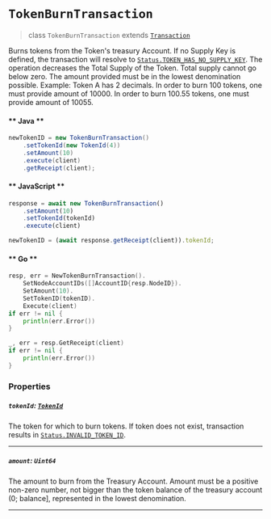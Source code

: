 # `TokenBurnTransaction`

> class `TokenBurnTransaction` extends [`Transaction`](reference/Transaction.md)

Burns tokens from the Token's treasury Account. If no Supply Key is defined, the transaction will resolve to
[`Status.TOKEN_HAS_NO_SUPPLY_KEY`](reference/Status.md#TOKEN_HAS_NO_SUPPLY_KEY).
The operation decreases the Total Supply of the Token. Total supply cannot go below zero.
The amount provided must be in the lowest denomination possible. Example:
Token A has 2 decimals. In order to burn 100 tokens, one must provide amount of 10000. In order to burn 100.55 tokens,
one must provide amount of 10055.

<!-- tabs:start -->

#### ** Java **

```java
newTokenID = new TokenBurnTransaction()
    .setTokenId(new TokenId(4))
    .setAmount(10)
    .execute(client)
    .getReceipt(client);
```

#### ** JavaScript **

```js
response = await new TokenBurnTransaction()
    .setAmount(10)
    .setTokenId(tokenId)
    .execute(client)

newTokenID = (await response.getReceipt(client)).tokenId;
```

#### ** Go **

```go
resp, err = NewTokenBurnTransaction().
    SetNodeAccountIDs([]AccountID{resp.NodeID}).
    SetAmount(10).
    SetTokenID(tokenID).
    Execute(client)
if err != nil {
    println(err.Error())
}

_, err = resp.GetReceipt(client)
if err != nil {
    println(err.Error())
}
```

<!-- tabs:end -->

### Properties

##### `tokenId`: [`TokenId`](reference/token/TokenId.md)

The token for which to burn tokens. If token does not exist, transaction results in
[`Status.INVALID_TOKEN_ID`](reference/Status.md#INVALID_TOKEN_ID).

---

##### `amount`: `Uint64`

The amount to burn from the Treasury Account. Amount must be a positive non-zero number, not bigger than the token
balance of the treasury account (0; balance], represented in the lowest denomination.

---
